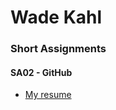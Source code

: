 # Wade Kahl
### Short Assignments
####  SA02 - GitHub
- [My resume](https://github.com/wadekah/resume)
